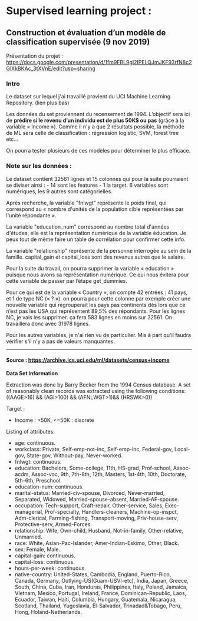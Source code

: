 # Supervised learning project : 
## Construction et évaluation d’un modèle de classification supervisée (9 nov 2019)

Présentation du projet : 
<a>https://docs.google.com/presentation/d/1fm9FBL9gl2IPELQJmJKF93rfN8c2GlXkBKAc_3tXVnE/edit?usp=sharing</a>  

### Intro

Le dataset sur lequel j'ai travaillé provient du UCI Machine Learning Repository. (lien plus bas)

Les données du set proviennent du recensement de 1994. L’objectif sera ici de <b>prédire si le revenu d’un individu est de plus 50K$ ou pas</b> (grâce à la variable « Income »). 
Comme il n'y a que 2 résultats possible, la méthode de ML sera celle de classification : régression logistic, SVM, forest tree etc…

On pourra tester plusieurs de ces modèles pour déterminer le plus efficace.


### Note sur les données : 

Le dataset contient  32561 lignes et 15 colonnes qui pour la suite pourraient se diviser ainsi : 
    - 14 sont les features 
    - 1 la target. 
6 variables sont numériques, les 9 autres sont catégorielles.

Après recherche, la variable "fnlwgt" représente le poids final, qui correspond au « nombre d'unités de la population cible représentées par l'unité répondante ».

La variable "education_num" correspond au nombre total d'années d'études, elle est la représentation numérique de la variable éducation. Je peux tout de même faire un table de corrélation pour confirmer cette info.

La variable "relationship" représente de la personne interrogée au sein de la famille. 
capital_gain et capital_loss sont des revenus autres que le salaire.

Pour la suite du travail, on pourra supprimer la variable « education » puisque nous avons sa représentation numérique. Ce qui nous évitera pour cette variable de passer par l’étape get_dummies.

Pour ce qui est de la variable « Country », on compte 42 entrées : 41 pays, et 1 de type NC (« ? »).
on pourra pour cette colonne par exemple créer une nouvelle variable qui regrouperait les pays pas continents dès lors que ce n’est pas les USA qui représentent 89,5% des répondants. Pour les lignes NC, je vais les supprimer. ça fera 583 lignes en moins sur 32561. On travaillera donc avec 31978 lignes.

Pour les autres variables, je n'ai rien vu de particulier. Mis à part qu'il faudra vérifier s'il n'y a pas de valeurs manquantes.

------
#### Source : <a>https://archive.ics.uci.edu/ml/datasets/census+income</a>                                                                                            

<b>Data Set Information</b>

Extraction was done by Barry Becker from the 1994 Census database. A set of reasonably clean records was extracted using the following conditions: ((AAGE>16) && (AGI>100) && (AFNLWGT>1)&& (HRSWK>0))

Target : 

* Income : >50K, <=50K : discrete

Listing of attributes:

* age: continuous.
* workclass: Private, Self-emp-not-inc, Self-emp-inc, Federal-gov, Local-gov, State-gov, Without-pay, Never-worked.
* fnlwgt: continuous.
* education: Bachelors, Some-college, 11th, HS-grad, Prof-school, Assoc-acdm, Assoc-voc, 9th, 7th-8th, 12th, Masters, 1st-4th, 10th, Doctorate, 5th-6th, Preschool.
* education-num: continuous.
* marital-status: Married-civ-spouse, Divorced, Never-married, Separated, Widowed, Married-spouse-absent, Married-AF-spouse.
* occupation: Tech-support, Craft-repair, Other-service, Sales, Exec-managerial, Prof-specialty, Handlers-cleaners, Machine-op-inspct, Adm-clerical, Farming-fishing, Transport-moving, Priv-house-serv, Protective-serv, Armed-Forces.
* relationship: Wife, Own-child, Husband, Not-in-family, Other-relative, Unmarried.
* race: White, Asian-Pac-Islander, Amer-Indian-Eskimo, Other, Black.
* sex: Female, Male.
* capital-gain: continuous.
* capital-loss: continuous.
* hours-per-week: continuous.
* native-country: United-States, Cambodia, England, Puerto-Rico, Canada, Germany, Outlying-US(Guam-USVI-etc), India, Japan, Greece, South, China, Cuba, Iran, Honduras, Philippines, Italy, Poland, Jamaica, Vietnam, Mexico, Portugal, Ireland, France, Dominican-Republic, Laos, Ecuador, Taiwan, Haiti, Columbia, Hungary, Guatemala, Nicaragua, Scotland, Thailand, Yugoslavia, El-Salvador, Trinadad&Tobago, Peru, Hong, Holand-Netherlands.
